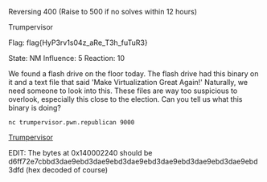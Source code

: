 Reversing 400 (Raise to 500 if no solves within 12 hours)

Trumpervisor

Flag: flag{HyP3rv1s04z_aRe_T3h_fuTuR3}

State: NM
Influence: 5
Reaction: 10



We found a flash drive on the floor today. The flash drive had this binary on it and a text file that said 'Make Virtualization Great Again!' Naturally, we need someone to look into this. These files are way too suspicious to overlook, especially this close to the election. Can you tell us what this binary is doing?

`nc trumpervisor.pwn.republican 9000`

[Trumpervisor](https://s3.amazonaws.com/hackthevote/Trumpervisor.bf38753e7bfc93d1bbf9aee6aa6dbdcd39d2ccd31f1547253a75209419f0828a.sys)

EDIT: The bytes at 0x140002240 should be d6ff72e7cbbd3dae9ebd3dae9ebd3dae9ebd3dae9ebd3dae9ebd3dae9ebd3dfd (hex decoded of course)
